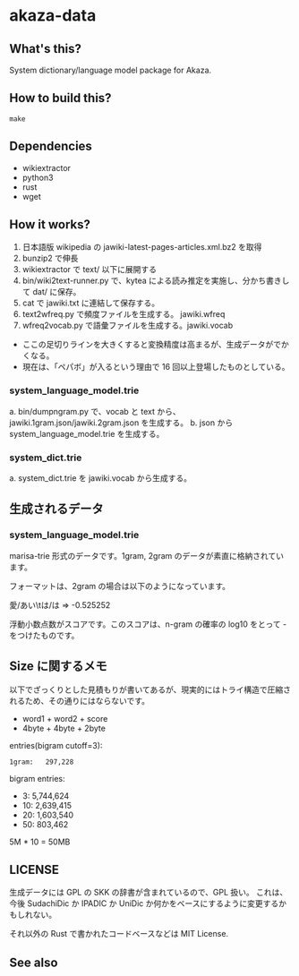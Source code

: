# akaza-data

## What's this?

System dictionary/language model package for Akaza.

## How to build this?

    make

## Dependencies

* wikiextractor
* python3
* rust
* wget

## How it works?

1. 日本語版 wikipedia の jawiki-latest-pages-articles.xml.bz2 を取得
2. bunzip2 で伸長
3. wikiextractor で text/ 以下に展開する
4. bin/wiki2text-runner.py で、kytea による読み推定を実施し、分かち書きして dat/ に保存。
5. cat で jawiki.txt に連結して保存する。
6. text2wfreq.py で頻度ファイルを生成する。 jawiki.wfreq
7. wfreq2vocab.py で語彙ファイルを生成する。jawiki.vocab

* ここの足切りラインを大きくすると変換精度は高まるが、生成データがでかくなる。
* 現在は、「ペパボ」が入るという理由で 16 回以上登場したものとしている。

### system_language_model.trie

a. bin/dumpngram.py で、vocab と text から、jawiki.1gram.json/jawiki.2gram.json を生成する。
b. json から system_language_model.trie を生成する。

### system_dict.trie

a. system_dict.trie を jawiki.vocab から生成する。

## 生成されるデータ

### system_language_model.trie

marisa-trie 形式のデータです。1gram, 2gram のデータが素直に格納されています。

フォーマットは、2gram の場合は以下のようになっています。

愛/あい\tは/は => -0.525252

浮動小数点数がスコアです。このスコアは、n-gram の確率の log10 をとって - をつけたものです。

## Size に関するメモ

以下でざっくりとした見積もりが書いてあるが、現実的にはトライ構造で圧縮されるため、その通りにはならないです。

* word1 + word2 + score
* 4byte + 4byte + 2byte

entries(bigram cutoff=3):

    1gram:   297,228

bigram entries:

- 3: 5,744,624
- 10: 2,639,415
- 20: 1,603,540
- 50:   803,462

5M * 10 = 50MB

## LICENSE

生成データには GPL の SKK の辞書が含まれているので、GPL 扱い。
これは、今後 SudachiDic か IPADIC か UniDic か何かをベースにするように変更するかもしれない。

それ以外の Rust で書かれたコードベースなどは MIT License.

## See also

